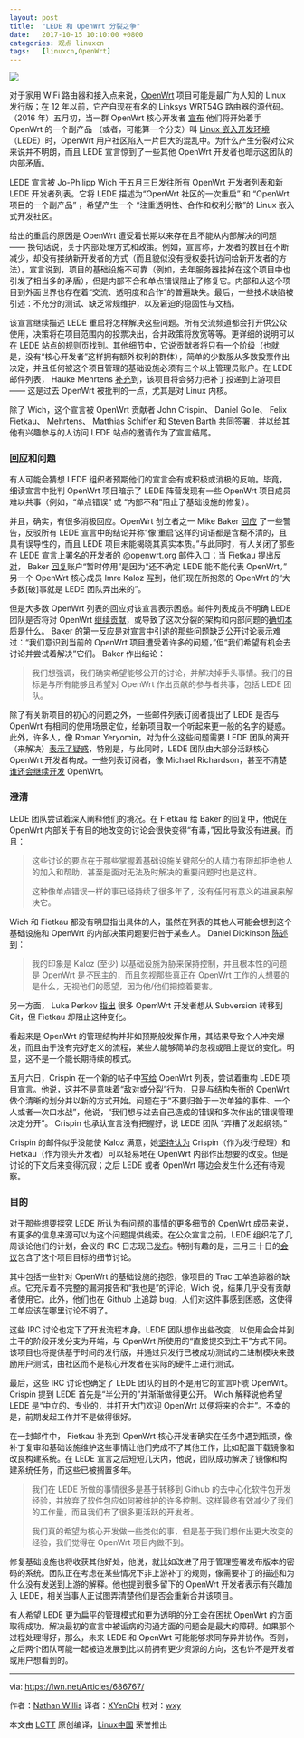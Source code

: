 ```yaml
---
layout: post
title:	"LEDE 和 OpenWrt 分裂之争"
date:	2017-10-15 10:10:00 +0800 
categories:	观点 linuxcn 
tags:	[linuxcn,OpenWrt]
---
```



![](/Asserts/Images//attachment/album/201710/13/151519npfoxfeh5xfrgwnk.jpg)


对于家用 WiFi 路由器和接入点来说，[OpenWrt](https://openwrt.org/) 项目可能是最广为人知的 Linux 发行版；在 12 年以前，它产自现在有名的 Linksys WRT54G 路由器的源代码。（2016 年）五月初，当一群 OpenWrt 核心开发者 [宣布](https://lwn.net/Articles/686180/) 他们将开始着手 OpenWrt 的一个副产品 （或者，可能算一个分支）叫 [Linux 嵌入开发环境](https://www.lede-project.org/) （LEDE）时，OpenWrt 用户社区陷入一片巨大的混乱中。为什么产生分裂对公众来说并不明朗，而且 LEDE 宣言惊到了一些其他 OpenWrt 开发者也暗示这团队的内部矛盾。


LEDE 宣言被 Jo-Philipp Wich 于五月三日发往所有 OpenWrt 开发者列表和新 LEDE 开发者列表。它将 LEDE 描述为“OpenWrt 社区的一次重启” 和 “OpenWrt 项目的一个副产品” ，希望产生一个 “注重透明性、合作和权利分散”的 Linux 嵌入式开发社区。


给出的重启的原因是 OpenWrt 遭受着长期以来存在且不能从内部解决的问题 —— 换句话说，关于内部处理方式和政策。例如，宣言称，开发者的数目在不断减少，却没有接纳新开发者的方式（而且貌似没有授权委托访问给新开发者的方法）。宣言说到，项目的基础设施不可靠（例如，去年服务器挂掉在这个项目中也引发了相当多的矛盾），但是内部不合和单点错误阻止了修复它。内部和从这个项目到外面世界也存在着“交流、透明度和合作”的普遍缺失。最后，一些技术缺陷被引述：不充分的测试、缺乏常规维护，以及窘迫的稳固性与文档。


该宣言继续描述 LEDE 重启将怎样解决这些问题。所有交流频道都会打开供公众使用，决策将在项目范围内的投票决出，合并政策将放宽等等。更详细的说明可以在 LEDE 站点的[规则](https://www.lede-project.org/rules.html)页找到。其他细节中，它说贡献者将只有一个阶级（也就是，没有“核心开发者”这样拥有额外权利的群体），简单的少数服从多数投票作出决定，并且任何被这个项目管理的基础设施必须有三个以上管理员账户。在 LEDE 邮件列表， Hauke Mehrtens [补充](http://lists.infradead.org/pipermail/lede-dev/2016-May/000080.html)到，该项目将会努力把补丁投递到上游项目 —— 这是过去 OpenWrt 被批判的一点，尤其是对 Linux 内核。


除了 Wich，这个宣言被 OpenWrt 贡献者 John Crispin、 Daniel Golle、 Felix Fietkau、 Mehrtens、 Matthias Schiffer 和 Steven Barth 共同签署，并以给其他有兴趣参与的人访问 LEDE 站点的邀请作为了宣言结尾。


### 回应和问题


有人可能会猜想 LEDE 组织者预期他们的宣言会有或积极或消极的反响。毕竟，细读宣言中批判 OpenWrt 项目暗示了 LEDE 阵营发现有一些 OpenWrt 项目成员难以共事（例如，“单点错误” 或 “内部不和”阻止了基础设施的修复）。


并且，确实，有很多消极回应。OpenWrt 创立者之一 Mike Baker [回应](https://lwn.net/Articles/686988/) 了一些警告，反驳所有 LEDE 宣言中的结论并称“像‘重启’这样的词语都是含糊不清的，且具有误导性的，而且 LEDE 项目未能揭晓其真实本质。”与此同时，有人关闭了那些在 LEDE 宣言上署名的开发者的 @openwrt.org 邮件入口；当 Fietkau [提出反对](https://lwn.net/Articles/686989/)， Baker [回复](https://lwn.net/Articles/686990/)账户“暂时停用”是因为“还不确定 LEDE 能不能代表 OpenWrt。” 另一个 OpenWrt 核心成员 Imre Kaloz [写](https://lwn.net/Articles/686991/)到，他们现在所抱怨的 OpenWrt 的“大多数[破]事就是 LEDE 团队弄出来的”。


但是大多数 OpenWrt 列表的回应对该宣言表示困惑。邮件列表成员不明确 LEDE 团队是否将对 OpenWrt [继续贡献](https://lwn.net/Articles/686995/)，或导致了这次分裂的架构和内部问题的[确切本质](https://lwn.net/Articles/686996/)是什么。 Baker 的第一反应是对宣言中引述的那些问题缺乏公开讨论表示难过：“我们意识到当前的 OpenWrt 项目遭受着许多的问题，”但“我们希望有机会去讨论并尝试着解决”它们。 Baker 作出结论：



> 
> 我们想强调，我们确实希望能够公开的讨论，并解决掉手头事情。我们的目标是与所有能够且希望对 OpenWrt 作出贡献的参与者共事，包括 LEDE 团队。
> 
> 
> 


除了有关新项目的初心的问题之外，一些邮件列表订阅者提出了 LEDE 是否与 OpenWrt 有相同的使用场景定位，给新项目取一个听起来更一般的名字的疑惑。此外，许多人，像 Roman Yeryomin，对为什么这些问题需要 LEDE 团队的离开（来解决）[表示了疑惑](https://lwn.net/Articles/686992/)，特别是，与此同时，LEDE 团队由大部分活跃核心 OpenWrt 开发者构成。一些列表订阅者，像 Michael Richardson，甚至不清楚[谁还会继续开发](https://lwn.net/Articles/686993/) OpenWrt。


### 澄清


LEDE 团队尝试着深入阐释他们的境况。在 Fietkau 给 Baker 的回复中，他说在 OpenWrt 内部关于有目的地改变的讨论会很快变得“有毒，”因此导致没有进展。而且：



> 
> 这些讨论的要点在于那些掌握着基础设施关键部分的人精力有限却拒绝他人的加入和帮助，甚至是面对无法及时解决的重要问题时也是这样。
> 
> 
> 这种像单点错误一样的事已经持续了很多年了，没有任何有意义的进展来解决它。
> 
> 
> 


Wich 和 Fietkau 都没有明显指出具体的人，虽然在列表的其他人可能会想到这个基础设施和 OpenWrt 的内部决策问题要归咎于某些人。 Daniel Dickinson [陈述](https://lwn.net/Articles/686998/)到：



> 
> 我的印象是 Kaloz (至少) 以基础设施为胁来保持控制，并且根本性的问题是 OpenWrt 是*不*民主的，而且忽视那些真正在 OpenWrt 工作的人想要的是什么，无视他们的愿望，因为他/他们把控着要害。
> 
> 
> 


另一方面， Luka Perkov [指出](https://lwn.net/Articles/687001/) 很多 OpemWrt 开发者想从 Subversion 转移到 Git，但 Fietkau 却阻止这种变化。


看起来是 OpenWrt 的管理结构并非如预期般发挥作用，其结果导致个人冲突爆发，而且由于没有完好定义的流程，某些人能够简单的忽视或阻止提议的变化。明显，这不是一个能长期持续的模式。


五月六日，Crispin 在一个新的帖子中[写给](https://lwn.net/Articles/687003/) OpenWrt 列表，尝试着重构 LEDE 项目宣言。他说，这并不是意味着“敌对或分裂”行为，只是与结构失衡的 OpenWrt 做个清晰的划分并以新的方式开始。问题在于“不要归咎于一次单独的事件、一个人或者一次口水战”，他说，“我们想与过去自己造成的错误和多次作出的错误管理决定分开”。 Crispin 也承认宣言没有把握好，说 LEDE 团队 “弄糟了发起纲领。”


Crispin 的邮件似乎没能使 Kaloz 满意，她[坚持认为](https://lwn.net/Articles/687004/) Crispin（作为发行经理）和 Fietkau（作为领头开发者）可以轻易地在 OpenWrt 内部作出想要的改变。但是讨论的下文后来变得沉寂；之后 LEDE 或者 OpenWrt 哪边会发生什么还有待观察。


### 目的


对于那些想要探究 LEDE 所认为有问题的事情的更多细节的 OpenWrt 成员来说，有更多的信息来源可以为这个问题提供线索。在公众宣言之前，LEDE 组织花了几周谈论他们的计划，会议的 IRC 日志现已[发布](http://meetings.lede-project.org/lede-adm/2016/?C=M;O=A)。特别有趣的是，三月三十日的[会议](http://meetings.lede-project.org/lede-adm/2016/lede-adm.2016-03-30-11.05.log.html)包含了这个项目目标的细节讨论。


其中包括一些针对 OpenWrt 的基础设施的抱怨，像项目的 Trac 工单追踪器的缺点。它充斥着不完整的漏洞报告和“我也是”的评论，Wich 说，结果几乎没有贡献者使用它。此外，他们也在 Github 上追踪 bug，人们对这件事感到困惑，这使得工单应该在哪里讨论不明了。


这些 IRC 讨论也定下了开发流程本身。LEDE 团队想作出些改变，以使用会合并到主干的阶段开发分支为开端，与 OpenWrt 所使用的“直接提交到主干”方式不同。该项目也将提供基于时间的发行版，并通过只发行已被成功测试的二进制模块来鼓励用户测试，由社区而不是核心开发者在实际的硬件上进行测试。


最后，这些 IRC 讨论也确定了 LEDE 团队的目的不是用它的宣言吓唬 OpenWrt。Crispin 提到 LEDE 首先是“半公开的”并渐渐做得更公开。 Wich 解释说他希望 LEDE 是“中立的、专业的，并打开大门欢迎 OpenWrt 以便将来的合并”。不幸的是，前期发起工作并不是做得很好。


在一封邮件中， Fietkau 补充到 OpenWrt 核心开发者确实在任务中遇到瓶颈，像补丁复审和基础设施维护这些事情让他们完成不了其他工作，比如配置下载镜像和改良构建系统。在 LEDE 宣言之后短短几天内，他说，团队成功解决了镜像和构建系统任务，而这些已被搁置多年。



> 
> 我们在 LEDE 所做的事情很多是基于转移到 Github 的去中心化软件包开发经验，并放弃了软件包应如何被维护的许多控制。这样最终有效减少了我们的工作量，而且我们有了很多更活跃的开发者。
> 
> 
> 我们真的希望为核心开发做一些类似的事，但是基于我们想作出更大改变的经验，我们觉得在 OpenWrt 项目内做不到。
> 
> 
> 


修复基础设施也将收获其他好处，他说，就比如改进了用于管理签署发布版本的密码的系统。团队正在考虑在某些情况下非上游补丁的规则，像需要补丁的描述和为什么没有发送到上游的解释。他也提到很多留下的 OpenWrt 开发者表示有兴趣加入 LEDE，相关当事人正试图弄清楚他们是否会重新合并该项目。


有人希望 LEDE 更为扁平的管理模式和更为透明的分工会在困扰 OpenWrt 的方面取得成功。解决最初的宣言中被诟病的沟通方面的问题会是最大的障碍。如果那个过程处理得好，那么，未来 LEDE 和 OpenWrt 可能能够求同存异并协作。否则，之后两个团队可能一起被迫发展到比以前拥有更少资源的方向，这也许不是开发者或用户想看到的。




---


via: <https://lwn.net/Articles/686767/>


作者：[Nathan Willis](https://lwn.net/Articles/686767/) 译者：[XYenChi](https://github.com/XYenChi) 校对：[wxy](https://github.com/wxy)


本文由 [LCTT](https://github.com/LCTT/TranslateProject) 原创编译，[Linux中国](https://linux.cn/) 荣誉推出
